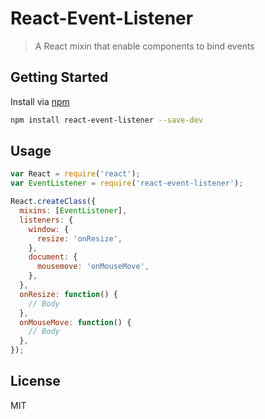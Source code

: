 # React-Event-Listener

> A React mixin that enable components to bind events


## Getting Started

Install via [npm](http://npmjs.org/react-event-listener)

```sh
npm install react-event-listener --save-dev
```

## Usage

```js
var React = require('react');
var EventListener = require('react-event-listener');

React.createClass({
  mixins: [EventListener],
  listeners: {
    window: {
      resize: 'onResize',
    },
    document: {
      mousemove: 'onMouseMove',
    },
  },
  onResize: function() {
    // Body
  },
  onMouseMove: function() {
    // Body
  },
});

```

## License

MIT
